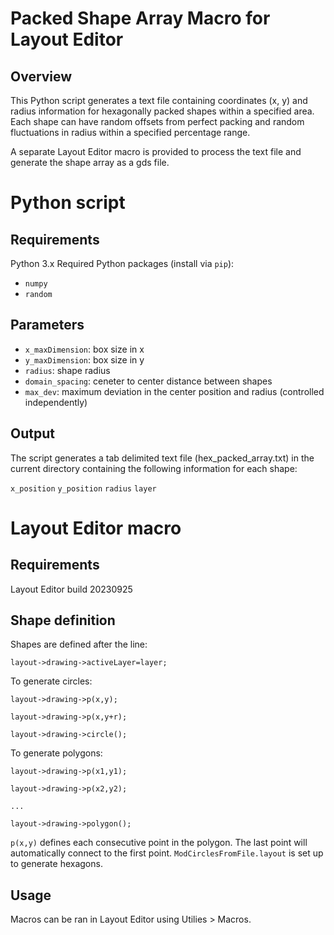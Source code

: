 # Packed Shape Array Macro for Layout Editor

## Overview

This Python script generates a text file containing coordinates (x, y) and radius information for hexagonally packed shapes within a specified area. Each shape can have random offsets from perfect packing and random fluctuations in radius within a specified percentage range.

A separate Layout Editor macro is provided to process the text file and generate the shape array as a gds file.

# Python script

## Requirements

Python 3.x
Required Python packages (install via `pip`):
* `numpy`
* `random`

## Parameters

* `x_maxDimension`: box size in x
* `y_maxDimension`: box size in y
* `radius`: shape radius
* `domain_spacing`: ceneter to center distance between shapes
* `max_dev`: maximum deviation in the center position and radius (controlled independently)

## Output

The script generates a tab delimited text file (hex_packed_array.txt) in the current directory containing the following information for each shape:

`x_position`    `y_position`    `radius`    `layer`

# Layout Editor macro

## Requirements

Layout Editor build 20230925

## Shape definition

Shapes are defined after the line:

`layout->drawing->activeLayer=layer;`

To generate circles:

`layout->drawing->p(x,y);`

`layout->drawing->p(x,y+r);`

`layout->drawing->circle();`


To generate polygons:

`layout->drawing->p(x1,y1);`

`layout->drawing->p(x2,y2);`

`...`

`layout->drawing->polygon();`


`p(x,y)` defines each consecutive point in the polygon. The last point will automatically connect to the first point. `ModCirclesFromFile.layout` is set up to generate hexagons.

## Usage

Macros can be ran in Layout Editor using Utilies > Macros.
